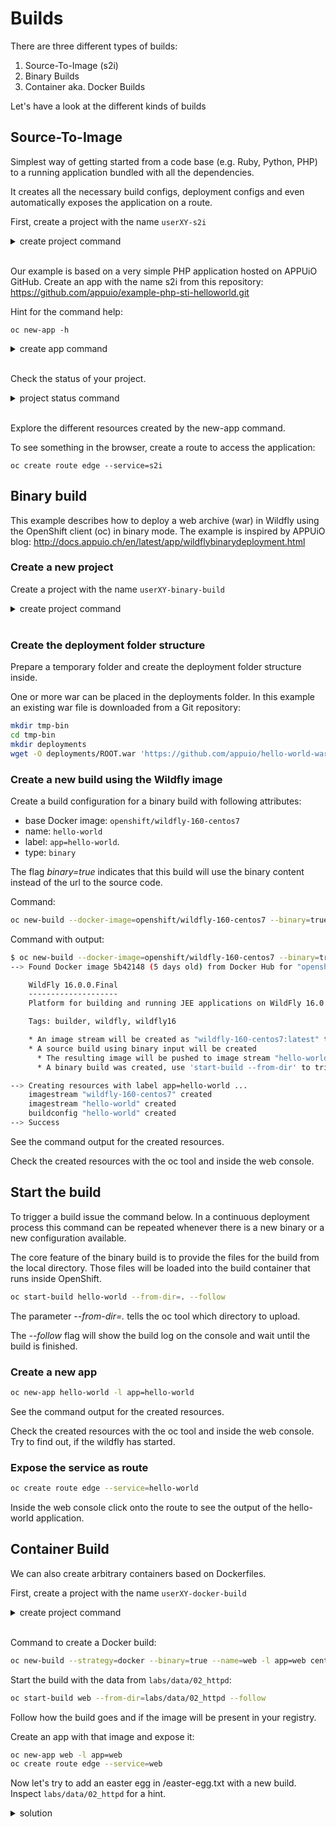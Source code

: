 # Builds

There are three different types of builds:

1. Source-To-Image (s2i)
2. Binary Builds
3. Container aka. Docker Builds

Let's have a look at the different kinds of builds

## Source-To-Image

Simplest way of getting started from a code base (e.g. Ruby, Python, PHP) to a running application bundled with all the dependencies.

It creates all the necessary build configs, deployment configs and even automatically exposes the application on a route.

First, create a project with the name `userXY-s2i`
<details><summary>create project command</summary>oc new-project userXY-s2i</details><br/>

Our example is based on a very simple PHP application hosted on APPUiO GitHub.
Create an app with the name s2i from this repository: <https://github.com/appuio/example-php-sti-helloworld.git>

Hint for the command help:

    oc new-app -h

<details><summary>create app command</summary>oc new-app https://github.com/appuio/example-php-sti-helloworld.git --name=s2i</details><br/>

Check the status of your project.
<details><summary>project status command</summary>oc status</details><br/>

Explore the different resources created by the new-app command.

To see something in the browser, create a route to access the application:

    oc create route edge --service=s2i

## Binary build

This example describes how to deploy a web archive (war) in Wildfly using the OpenShift client (oc) in binary mode.
The example is inspired by APPUiO blog: <http://docs.appuio.ch/en/latest/app/wildflybinarydeployment.html>

### Create a new project

Create a project with the name `userXY-binary-build`
<details><summary>create project command</summary>oc new-project userXY-binary-build</details><br/>

### Create the deployment folder structure

Prepare a temporary folder and create the deployment folder structure inside.

One or more war can be placed in the deployments folder. In this example an existing war file is downloaded from a Git repository:

```bash
mkdir tmp-bin
cd tmp-bin
mkdir deployments
wget -O deployments/ROOT.war 'https://github.com/appuio/hello-world-war/blob/master/repo/ch/appuio/hello-world-war/1.0.0/hello-world-war-1.0.0.war?raw=true'
```

### Create a new build using the Wildfly image

Create a build configuration for a binary build with following attributes:

* base Docker image: `openshift/wildfly-160-centos7`
* name: `hello-world`
* label: `app=hello-world`.
* type: `binary`

The flag *binary=true* indicates that this build will use the binary content instead of the url to the source code.

Command:

```bash
oc new-build --docker-image=openshift/wildfly-160-centos7 --binary=true --name=hello-world -l app=hello-world
```

Command with output:

```bash
$ oc new-build --docker-image=openshift/wildfly-160-centos7 --binary=true --name=hello-world -l app=hello-world
--> Found Docker image 5b42148 (5 days old) from Docker Hub for "openshift/wildfly-160-centos7"

    WildFly 16.0.0.Final 
    -------------------- 
    Platform for building and running JEE applications on WildFly 16.0.0.Final

    Tags: builder, wildfly, wildfly16

    * An image stream will be created as "wildfly-160-centos7:latest" that will track the source image
    * A source build using binary input will be created
      * The resulting image will be pushed to image stream "hello-world:latest"
      * A binary build was created, use 'start-build --from-dir' to trigger a new build

--> Creating resources with label app=hello-world ...
    imagestream "wildfly-160-centos7" created
    imagestream "hello-world" created
    buildconfig "hello-world" created
--> Success
```

See the command output for the created resources.

Check the created resources with the oc tool and inside the web console.

## Start the build

To trigger a build issue the command below. In a continuous deployment process this command can be repeated whenever there is a new binary or a new configuration available.

The core feature of the binary build is to provide the files for the build from the local directory.
Those files will be loaded into the build container that runs inside OpenShift.

```bash
oc start-build hello-world --from-dir=. --follow
```

The parameter _--from-dir=._ tells the oc tool which directory to upload.

The _--follow_ flag will show the build log on the console and wait until the build is finished.

### Create a new app

```bash
oc new-app hello-world -l app=hello-world
```

See the command output for the created resources.

Check the created resources with the oc tool and inside the web console.
Try to find out, if the wildfly has started.

### Expose the service as route

```bash
oc create route edge --service=hello-world
```

Inside the web console click onto the route to see the output of the hello-world application.

## Container Build

We can also create arbitrary containers based on Dockerfiles.

First, create a project with the name `userXY-docker-build`
<details><summary>create project command</summary>oc new-project userXY-docker-build</details><br/>

Command to create a Docker build:

```bash
oc new-build --strategy=docker --binary=true --name=web -l app=web centos/httpd-24-centos7
```

Start the build with the data from `labs/data/02_httpd`:

```bash
oc start-build web --from-dir=labs/data/02_httpd --follow
```

Follow how the build goes and if the image will be present in your registry.

Create an app with that image and expose it:

```bash
oc new-app web -l app=web
oc create route edge --service=web
```

Now let's try to add an easter egg in /easter-egg.txt with a new build.
Inspect `labs/data/02_httpd` for a hint.

<details><summary>solution</summary>add a copy command to the Dockerfile to copy the file easter-egg.txt to /var/www/html/</details><br/>
